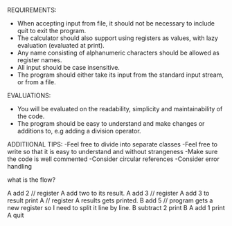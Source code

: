 REQUIREMENTS: 

- When accepting input from file, it should not be necessary to include quit to exit the program.
- The calculator should also support using registers as values, with lazy evaluation (evaluated at print).
- Any name consisting of alphanumeric characters should be allowed as register names. 
- All input should be case insensitive.
- The program should either take its input from the standard input stream, or from a file.


EVALUATIONS:

- You will be evaluated on the readability, simplicity and maintainability of the code.
- The program should be easy to understand and make changes or additions to, e.g adding a division operator. 


ADDITIIONAL TIPS:
-Feel free to divide into separate classes
-Feel free to write so that it is easy to understand and without strangeness
-Make sure the code is well commented
-Consider circular references
-Consider error handling


what is the flow? 

A add 2  // register A add two to its result.
A add 3  // register A add 3 to result
print A  // register A results gets printed.
B add 5   // program gets a new register so I need to split it line by line. 
B subtract 2 
print B 
A add 1 
print A 
quit


